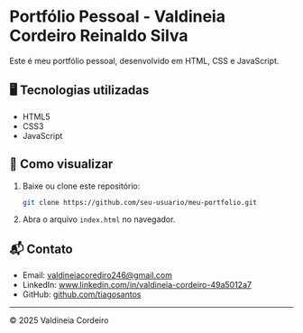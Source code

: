 # Portfólio Pessoal - Valdineia Cordeiro Reinaldo Silva

Este é meu portfólio pessoal, desenvolvido em HTML, CSS e JavaScript.

## 🖥️ Tecnologias utilizadas
- HTML5
- CSS3
- JavaScript

## 🚀 Como visualizar
1. Baixe ou clone este repositório:
   ```bash
   git clone https://github.com/seu-usuario/meu-portfolio.git
   ```
2. Abra o arquivo `index.html` no navegador.

## 📬 Contato
- Email: valdineiacorediro246@gmail.com
- LinkedIn: www.linkedin.com/in/valdineia-cordeiro-49a5012a7 
- GitHub: [github.com/tiagosantos](https://github.com/tiagosantos)

---
© 2025 Valdineia Cordeiro
